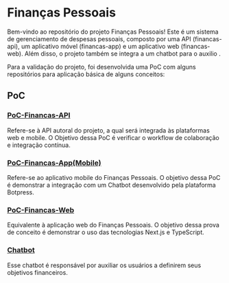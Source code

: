 # Finanças Pessoais

Bem-vindo ao repositório do projeto Finanças Pessoais! Este é um sistema de gerenciamento de despesas pessoais, composto por uma API (financas-api), um aplicativo móvel (financas-app) e um aplicativo web (financas-web). Além disso, o projeto também se integra a um chatbot para o auxilio .

Para a validação do projeto, foi desenvolvida uma PoC com alguns repositórios para aplicação básica de alguns conceitos:

## PoC

### [PoC-Financas-API](https://github.com/mais-financas/poc-financas-api)

Refere-se à API autoral do projeto, a qual será integrada às plataformas web e mobile. O Objetivo dessa PoC é verificar o workflow de colaboração e integração contínua.

### [PoC-Financas-App(Mobile)](https://github.com/mais-financas/poc-financas-app)

Refere-se ao aplicativo mobile do Finanças Pessoais. O objetivo dessa PoC é demonstrar a integração com um Chatbot desenvolvido pela plataforma Botpress.

### [PoC-Financas-Web](https://github.com/mais-financas/poc-financas-web)

Equivalente à aplicação web do Finanças Pessoais. O objetivo dessa prova de conceito é demonstrar o uso das tecnologias Next.js e TypeScript.

### [Chatbot](https://mediafiles.botpress.cloud/b6cf7b0a-6c47-49c4-893b-3c81b3b479dd/webchat/bot.html)

Esse chatbot é responsável por auxiliar os usuários a definirem seus objetivos financeiros.
